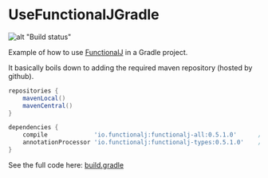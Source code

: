 # UseFunctionalJGradle

![alt "Build status"](https://travis-ci.org/NawaMan/UseFunctionalJGradle.svg?branch=master)

Example of how to use [FunctionalJ](https://github.com/NawaMan/FunctionalJ) in a Gradle project.

It basically boils down to adding the required maven repository (hosted by github).

```Groovy
repositories {
    mavenLocal()
    mavenCentral()
}

dependencies {
    compile             'io.functionalj:functionalj-all:0.5.1.0'      // Please look up the lastest version.
    annotationProcessor 'io.functionalj:functionalj-types:0.5.1.0'    // Please look up the lastest version.
}
```

See the full code here: [build.gradle](https://github.com/NawaMan/UseFunctionalJGradle/blob/master/build.gradle)
